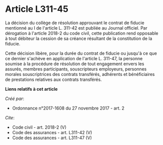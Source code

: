 # Article L311-45

La décision du collège de résolution approuvant le contrat de fiducie mentionné au I de l'article L. 311-42 est publiée au
Journal officiel. Par dérogation à l'article 2018-2 du code civil, cette publication rend opposable à tout débiteur la
cession de sa créance résultant de la constitution de la fiducie. 

Cette décision libère, pour la durée du contrat de fiducie ou jusqu'à ce que ce dernier s'achève en application de l'article
L. 311-47, la personne soumise à la procédure de résolution de tout engagement envers les assurés, membres participants,
souscripteurs employeurs, personnes morales souscriptrices des contrats transférés, adhérents et bénéficiaires de prestations
relatives aux contrats transférés.

**Liens relatifs à cet article**

_Créé par_:

  - Ordonnance n°2017-1608 du 27 novembre 2017 - art. 2

_Cite_:

  - Code civil - art. 2018-2 (V)
  - Code des assurances - art. L311-42 (V)
  - Code des assurances - art. L311-47 (V)

